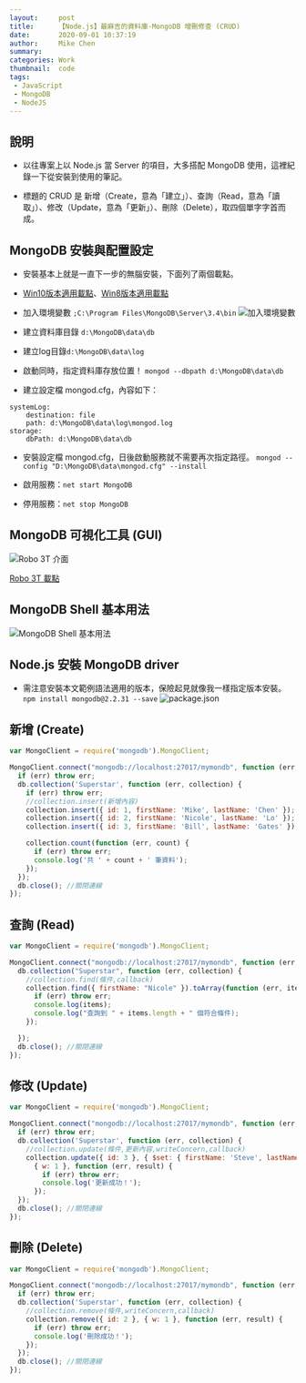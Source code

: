 ```yaml
---
layout:     post
title:      【Node.js】最麻吉的資料庫-MongoDB 增刪修查 (CRUD)
date:       2020-09-01 10:37:19
author:     Mike Chen
summary:    
categories: Work
thumbnail:  code
tags:
 - JavaScript
 - MongoDB
 - NodeJS
---
```



## 說明
* 以往專案上以 Node.js 當 Server 的項目，大多搭配 MongoDB 使用，這裡紀錄一下從安裝到使用的筆記。

* 標題的 CRUD 是 新增（Create，意為「建立」）、查詢（Read，意為「讀取」）、修改（Update，意為「更新」）、刪除（Delete），取四個單字字首而成。

## MongoDB 安裝與配置設定
* 安裝基本上就是一直下一步的無腦安裝，下面列了兩個載點。

* [Win10版本適用載點](https://fastdl.mongodb.org/windows/mongodb-windows-x86_64-4.4.0-signed.msi)、[Win8版本適用載點](https://fastdl.mongodb.org/win32/mongodb-win32-x86_64-2008plus-3.4.24-signed.msi)

* 加入環境變數 `;C:\Program Files\MongoDB\Server\3.4\bin`
![加入環境變數](https://i.imgur.com/eyAUVOL.png)

* 建立資料庫目錄 `d:\MongoDB\data\db`

* 建立log目錄`d:\MongoDB\data\log`

* 啟動同時，指定資料庫存放位置！ `mongod --dbpath d:\MongoDB\data\db`

* 建立設定檔 mongod.cfg，內容如下：
```
systemLog:
    destination: file
    path: d:\MongoDB\data\log\mongod.log
storage:
    dbPath: d:\MongoDB\data\db
```

* 安裝設定檔 mongod.cfg，日後啟動服務就不需要再次指定路徑。
`mongod --config "D:\MongoDB\data\mongod.cfg" --install`

* 啟用服務：`net start MongoDB`

* 停用服務：`net stop MongoDB`

## MongoDB 可視化工具 (GUI)
![Robo 3T 介面](https://i.imgur.com/tEgdECM.png)

[Robo 3T 載點](https://download.studio3t.com/robomongo/windows/robo3t-1.3.1-windows-x86_64-7419c406.zip)

## MongoDB Shell 基本用法
![MongoDB Shell 基本用法](https://i.imgur.com/dwaN9sn.png)


## Node.js 安裝 MongoDB driver

* 需注意安裝本文範例語法適用的版本，保險起見就像我一樣指定版本安裝。
`npm install mongodb@2.2.31 --save`
![package.json](https://i.imgur.com/cWBAwPT.png)

## 新增 (Create)
```js
var MongoClient = require('mongodb').MongoClient;

MongoClient.connect("mongodb://localhost:27017/mymondb", function (err, db) {
  if (err) throw err;
  db.collection('Superstar', function (err, collection) {
    if (err) throw err;
    //collection.insert(新增內容)
    collection.insert({ id: 1, firstName: 'Mike', lastName: 'Chen' });
    collection.insert({ id: 2, firstName: 'Nicole', lastName: 'Lo' });
    collection.insert({ id: 3, firstName: 'Bill', lastName: 'Gates' });

    collection.count(function (err, count) {
      if (err) throw err;
      console.log('共 ' + count + ' 筆資料');
    });
  });
  db.close(); //關閉連線
});
```

## 查詢 (Read)
```js
var MongoClient = require('mongodb').MongoClient;

MongoClient.connect("mongodb://localhost:27017/mymondb", function (err, db) {
  db.collection("Superstar", function (err, collection) {
    //collection.find(條件,callback)
    collection.find({ firstName: "Nicole" }).toArray(function (err, items) {
      if (err) throw err;
      console.log(items);
      console.log("查詢到 " + items.length + " 個符合條件);
    });

  });
  db.close(); //關閉連線
});
```

## 修改 (Update)
```js
var MongoClient = require('mongodb').MongoClient;

MongoClient.connect("mongodb://localhost:27017/mymondb", function (err, db) {
  if (err) throw err;
  db.collection('Superstar', function (err, collection) {
    //collection.update(條件,更新內容,writeConcern,callback)
    collection.update({ id: 3 }, { $set: { firstName: 'Steve', lastName: 'Jobs' } },
      { w: 1 }, function (err, result) {
        if (err) throw err;
        console.log('更新成功！');
      });
  });
  db.close(); //關閉連線
});
```

## 刪除 (Delete)
```js
var MongoClient = require('mongodb').MongoClient;

MongoClient.connect("mongodb://localhost:27017/mymondb", function (err, db) {
  if (err) throw err;
  db.collection('Superstar', function (err, collection) {
    //collection.remove(條件,writeConcern,callback)
    collection.remove({ id: 2 }, { w: 1 }, function (err, result) {
      if (err) throw err;
      console.log('刪除成功！');
    });
  });
  db.close(); //關閉連線
});
```